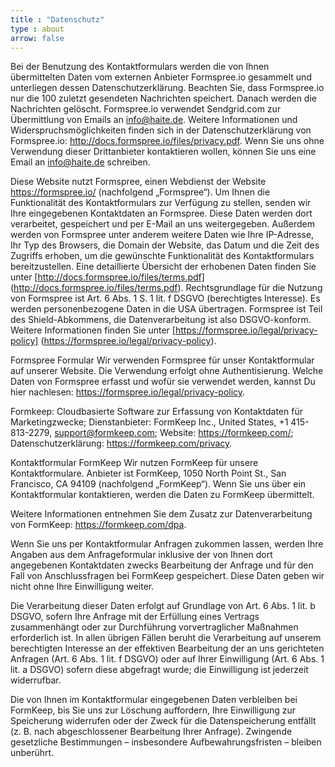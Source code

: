 ```yaml
---
title : "Datenschutz"
type : about
arrow: false
---
```


Bei der Benutzung des Kontaktformulars werden die von Ihnen übermittelten Daten vom externen Anbieter Formspree.io gesammelt 
und unterliegen dessen Datenschutzerklärung. Beachten Sie, dass Formspree.io nur die 100 zuletzt gesendeten Nachrichten speichert. 
Danach werden die Nachrichten gelöscht. Formspree.io verwendet Sendgrid.com zur Übermittlung von Emails an info@haite.de. 
Weitere Informationen und Widerspruchsmöglichkeiten finden sich in der Datenschutzerklärung von Formspree.io: http://docs.formspree.io/files/privacy.pdf. 
Wenn Sie uns ohne Verwendung dieser Drittanbieter kontaktieren wollen, können Sie uns eine Email an info@haite.de schreiben.

Diese Website nutzt Formspree, einen Webdienst der Website https://formspree.io/ (nachfolgend „Formspree“). Um Ihnen die 
Funktionalität des Kontaktformulars zur Verfügung zu stellen, senden wir Ihre eingegebenen Kontaktdaten an Formspree. Diese 
Daten werden dort verarbeitet, gespeichert und per E-Mail an uns weitergegeben. Außerdem werden von Formspree unter anderem 
weitere Daten wie Ihre IP-Adresse, Ihr Typ des Browsers, die Domain der Website, das Datum und die Zeit des Zugriffs erhoben, 
um die gewünschte Funktionalität des Kontaktformulars bereitzustellen. Eine detaillierte Übersicht der erhobenen Daten finden 
Sie unter [http://docs.formspree.io/files/terms.pdf] (http://docs.formspree.io/files/terms.pdf). Rechtsgrundlage für die 
Nutzung von Formspree ist Art. 6 Abs. 1 S. 1 lit. f DSGVO (berechtigtes Interesse). Es werden personenbezogene Daten in die 
USA übertragen. Formspree ist Teil des Shield-Abkommens, die Datenverarbeitung ist also DSGVO-konform. Weitere Informationen 
finden Sie unter [https://formspree.io/legal/privacy-policy] (https://formspree.io/legal/privacy-policy).

Formspree Formular
Wir verwenden Formspree für unser Kontaktformular auf unserer Website. Die Verwendung erfolgt ohne Authentisierung. 
Welche Daten von Formspree erfasst und wofür sie verwendet werden, kannst Du hier nachlesen: https://formspree.io/legal/privacy-policy.



Formkeep: Cloudbasierte Software zur Erfassung von Kontaktdaten für Marketingzwecke; Dienstanbieter: FormKeep Inc., United States, +1 415-813-2279, support@formkeep.com; Website: https://formkeep.com/; Datenschutzerklärung: https://formkeep.com/privacy.

Kontaktformular
FormKeep
Wir nutzen FormKeep für unsere Kontaktformulare. Anbieter ist FormKeep, 1050 North Point St., San Francisco, CA 94109 (nachfolgend „FormKeep“). Wenn Sie uns über ein Kontaktformular kontaktieren, werden die Daten zu FormKeep übermittelt.

Weitere Informationen entnehmen Sie dem Zusatz zur Datenverarbeitung von FormKeep: https://formkeep.com/dpa.

Wenn Sie uns per Kontaktformular Anfragen zukommen lassen, werden Ihre Angaben aus dem Anfrageformular inklusive der von Ihnen dort angegebenen Kontaktdaten zwecks Bearbeitung der Anfrage und für den Fall von Anschlussfragen bei FormKeep gespeichert. Diese Daten geben wir nicht ohne Ihre Einwilligung weiter.

Die Verarbeitung dieser Daten erfolgt auf Grundlage von Art. 6 Abs. 1 lit. b DSGVO, sofern Ihre Anfrage mit der Erfüllung eines Vertrags zusammenhängt oder zur Durchführung vorvertraglicher Maßnahmen erforderlich ist. In allen übrigen Fällen beruht die Verarbeitung auf unserem berechtigten Interesse an der effektiven Bearbeitung der an uns gerichteten Anfragen (Art. 6 Abs. 1 lit. f DSGVO) oder auf Ihrer Einwilligung (Art. 6 Abs. 1 lit. a DSGVO) sofern diese abgefragt wurde; die Einwilligung ist jederzeit widerrufbar.

Die von Ihnen im Kontaktformular eingegebenen Daten verbleiben bei FormKeep, bis Sie uns zur Löschung auffordern, Ihre Einwilligung zur Speicherung widerrufen oder der Zweck für die Datenspeicherung entfällt (z. B. nach abgeschlossener Bearbeitung Ihrer Anfrage). Zwingende gesetzliche Bestimmungen – insbesondere Aufbewahrungsfristen – bleiben unberührt.